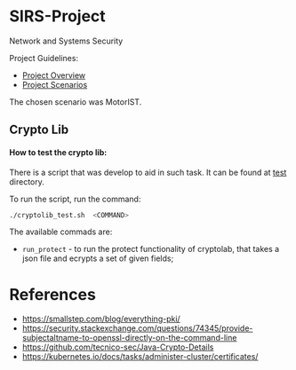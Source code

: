 # SIRS-Project

Network and Systems Security

Project Guidelines:

- [Project Overview](https://github.com/tecnico-sec/Project-2025_1/blob/main/project_overview.md)
- [Project Scenarios](https://github.com/tecnico-sec/Project-2025_1/blob/main/project_scenarios.md)

The chosen scenario was MotorIST.

## Crypto Lib

#### How to test the crypto lib:

There is a script that was develop to aid in such task. It can be found at [test](./test) directory.

To run the script, run the command:

```bash
./cryptolib_test.sh  <COMMAND>
```

The available commads are:

- `run_protect` - to run the protect functionality of cryptolab, that takes a json file and ecrypts a set of given fields;

# References

- https://smallstep.com/blog/everything-pki/
- https://security.stackexchange.com/questions/74345/provide-subjectaltname-to-openssl-directly-on-the-command-line
- https://github.com/tecnico-sec/Java-Crypto-Details
- https://kubernetes.io/docs/tasks/administer-cluster/certificates/
